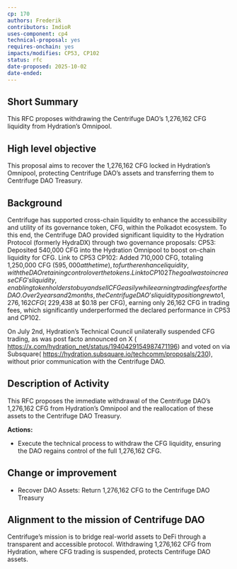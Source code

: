 ```yaml
---
cp: 170
authors: Frederik
contributors: ImdioR
uses-component: cp4
technical-proposal: yes
requires-onchain: yes
impacts/modifies: CP53, CP102
status: rfc
date-proposed: 2025-10-02
date-ended: 
---
```


## Short Summary 
This RFC proposes withdrawing the Centrifuge DAO’s 1,276,162 CFG liquidity from Hydration’s Omnipool.

## High level objective 
This proposal aims to recover the 1,276,162 CFG locked in Hydration’s Omnipool, protecting Centrifuge DAO’s assets and transferring them to Centrifuge DAO Treasury.

## Background 
Centrifuge has supported cross-chain liquidity to enhance the accessibility and utility of its governance token, CFG, within the Polkadot ecosystem. To this end, the Centrifuge DAO provided significant liquidity to the Hydration Protocol (formerly HydraDX) through two governance proposals:
CP53: Deposited 540,000 CFG into the Hydration Omnipool to boost on-chain liquidity for CFG. Link to CP53
CP102: Added 710,000 CFG, totaling 1,250,000 CFG ($595,000 at the time), to further enhance liquidity, with the DAO retaining control over the tokens. Link to CP102
The goal was to increase CFG’s liquidity, enabling token holders to buy and sell CFG easily while earning trading fees for the DAO. Over 2 years and 2 months, the Centrifuge DAO’s liquidity position grew to 1,276,162 CFG (~$229,438 at $0.18 per CFG), earning only 26,162 CFG in trading fees, which significantly underperformed the declared performance in CP53 and CP102.

On July 2nd, Hydration’s Technical Council unilaterally suspended CFG trading, as was post facto announced on X ( https://x.com/hydration_net/status/1940429154987471196) and voted on via Subsquare( https://hydration.subsquare.io/techcomm/proposals/230), without prior communication with the Centrifuge DAO. 

## Description of Activity 

This RFC proposes the immediate withdrawal of the Centrifuge DAO’s 1,276,162 CFG from Hydration’s Omnipool and the reallocation of these assets to the Centrifuge DAO Treasury. 

**Actions:**
- Execute the technical process to withdraw the CFG liquidity, ensuring the DAO regains control of the full 1,276,162 CFG.

## Change or improvement 
- Recover DAO Assets: Return 1,276,162 CFG to the Centrifuge DAO Treasury


## Alignment to the mission of Centrifuge DAO 
Centrifuge’s mission is to bridge real-world assets to DeFi through a transparent and accessible protocol. Withdrawing 1,276,162 CFG from Hydration, where CFG trading is suspended, protects Centrifuge DAO assets.
